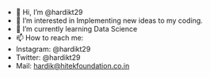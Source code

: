 - 👋 Hi, I’m @hardikt29
- 👀 I’m interested in Implementing new ideas to my coding.
- 🌱 I’m currently learning Data Science
- 📫 How to reach me:
-  Instagram: @hardikt29
-  Twitter: @hardikt29
-  Mail: hardik@hitekfoundation.co.in

<!---
hardikt29/hardikt29 is a ✨ special ✨ repository because its `README.md` (this file) appears on your GitHub profile.
You can click the Preview link to take a look at your changes.
--->
